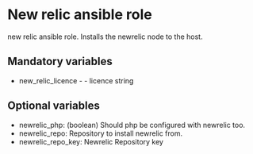 # New relic ansible role
new relic ansible role.
Installs the newrelic node to the host.

## Mandatory variables
* new_relic_licence - - licence string

## Optional variables

* newrelic_php: (boolean) Should php be configured with newrelic too.
* newrelic_repo: Repository to install newrelic from.
* newrelic_repo_key: Newrelic Repository key
